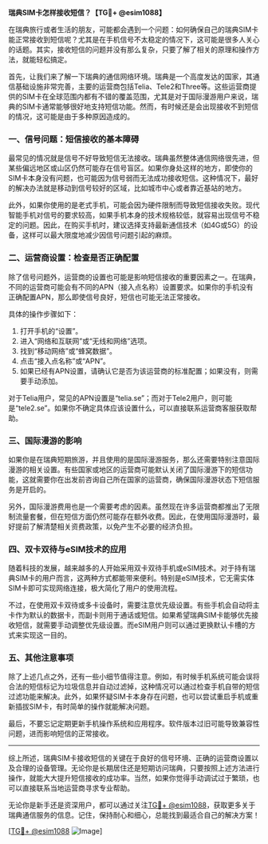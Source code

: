 **瑞典SIM卡怎样接收短信？【TG💪+ @esim1088】**

在瑞典旅行或者生活的朋友，可能都会遇到一个问题：如何确保自己的瑞典SIM卡能正常接收到短信呢？尤其是在手机信号不太稳定的情况下，这可能是很多人关心的话题。其实，接收短信的问题并没有那么复杂，只要了解了相关的原理和操作方法，就能轻松搞定。

首先，让我们来了解一下瑞典的通信网络环境。瑞典是一个高度发达的国家，其通信基础设施非常完善，主要的运营商包括Telia、Tele2和Three等。这些运营商提供的SIM卡在全球范围内都有不错的覆盖范围，尤其是对于国际漫游用户来说，瑞典的SIM卡通常能够很好地支持短信功能。然而，有时候还是会出现接收不到短信的情况，这可能是由于多种原因造成的。

### **一、信号问题：短信接收的基本障碍**

最常见的情况就是信号不好导致短信无法接收。瑞典虽然整体通信网络很先进，但某些偏远地区或山区仍然可能存在信号盲区。如果你身处这样的地方，即使你的SIM卡本身没有问题，也可能因为信号弱而无法成功接收短信。这种情况下，最好的解决办法就是移动到信号较好的区域，比如城市中心或者靠近基站的地方。

此外，如果你使用的是老式手机，可能会因为硬件限制而导致短信接收失败。现代智能手机对信号的要求较高，如果手机本身的技术规格较低，就容易出现信号不稳定的问题。因此，在购买手机时，建议选择支持最新通信技术（如4G或5G）的设备，这样可以最大限度地减少因信号问题引起的麻烦。

### **二、运营商设置：检查是否正确配置**

除了信号问题外，运营商的设置也可能是影响短信接收的重要因素之一。在瑞典，不同的运营商可能会有不同的APN（接入点名称）设置要求。如果你的手机没有正确配置APN，那么即使信号良好，短信也可能无法正常接收。

具体的操作步骤如下：
1. 打开手机的“设置”。
2. 进入“网络和互联网”或“无线和网络”选项。
3. 找到“移动网络”或“蜂窝数据”。
4. 点击“接入点名称”或“APN”。
5. 如果已经有APN设置，请确认它是否为该运营商的标准配置；如果没有，则需要手动添加。

对于Telia用户，常见的APN设置是“telia.se”；而对于Tele2用户，则可能是“tele2.se”。如果你不确定具体应该设置什么，可以直接联系运营商客服获取帮助。

### **三、国际漫游的影响**

如果你是在瑞典短期旅游，并且使用的是国际漫游服务，那么还需要特别注意国际漫游的相关设置。有些国家或地区的运营商可能默认关闭了国际漫游下的短信功能，这就需要你在出发前咨询自己所在国家的运营商，确保国际漫游状态下短信服务是开启的。

另外，国际漫游费用也是一个需要考虑的因素。虽然现在许多运营商都推出了无限制流量套餐，但在短信方面仍然可能存在额外收费。因此，在使用国际漫游时，最好提前了解清楚相关资费政策，以免产生不必要的经济负担。

### **四、双卡双待与eSIM技术的应用**

随着科技的发展，越来越多的人开始采用双卡双待手机或eSIM技术。对于持有瑞典SIM卡的用户而言，这两种方式都能带来便利。特别是eSIM技术，它无需实体SIM卡即可实现网络连接，极大简化了用户的使用流程。

不过，在使用双卡双待或多卡设备时，需要注意优先级设置。有些手机会自动将主卡作为默认的数据卡，而副卡则用于通话或短信。如果希望瑞典SIM卡能够优先接收短信，就需要手动调整优先级设置。而eSIM用户则可以通过更换默认卡槽的方式来实现这一目的。

### **五、其他注意事项**

除了上述几点之外，还有一些小细节值得注意。例如，有时候手机系统可能会误将合法的短信标记为垃圾信息并自动过滤掉，这种情况可以通过检查手机自带的短信过滤功能来解决。此外，如果怀疑SIM卡本身存在问题，也可以尝试重启手机或重新插拔SIM卡，有时简单的操作就能解决问题。

最后，不要忘记定期更新手机操作系统和应用程序。软件版本过旧可能导致兼容性问题，进而影响短信的正常接收。

---

综上所述，瑞典SIM卡接收短信的关键在于良好的信号环境、正确的运营商设置以及合理的设备管理。无论你是长期居住还是短期访问瑞典，只要按照上述方法进行操作，就能大大提升短信接收的成功率。当然，如果你觉得手动调试过于繁琐，也可以直接联系当地运营商寻求专业帮助。

无论你是新手还是资深用户，都可以通过关注[TG💪+ @esim1088](https://t.me/s/esim1088)，获取更多关于瑞典通信服务的信息。记住，保持耐心和细心，总能找到最适合自己的解决方案！

[[TG💪+ @esim1088](https://t.me/s/esim1088) ![Image](https://i.postimg.cc/4NQfJmqS/Snipaste-2025-05-13-00-14-12.png)]
